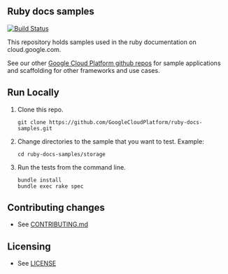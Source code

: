 ## Ruby docs samples

[![Build Status](https://travis-ci.org/GoogleCloudPlatform/ruby-docs-samples.svg?branch=master)](https://travis-ci.org/GoogleCloudPlatform/ruby-docs-samples)

This repository holds samples used in the ruby documentation on
cloud.google.com.

See our other [Google Cloud Platform github
repos](https://github.com/GoogleCloudPlatform) for sample applications and
scaffolding for other frameworks and use cases.

## Run Locally
1. Clone this repo.
   ```
   git clone https://github.com/GoogleCloudPlatform/ruby-docs-samples.git
   ```

1. Change directories to the sample that you want to test. Example:
   ```
   cd ruby-docs-samples/storage
   ```

1. Run the tests from the command line.
   ```
   bundle install
   bundle exec rake spec
   ```

## Contributing changes

* See [CONTRIBUTING.md](CONTRIBUTING.md)

## Licensing

* See [LICENSE](LICENSE)
